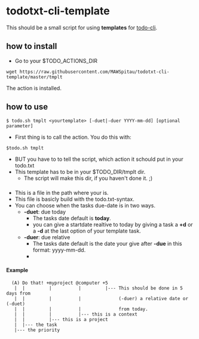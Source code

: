 # todotxt-cli-template

This should be a small script for using **templates** for [todo-cli](https://github.com/todotxt/todo.txt-cli).


## how to install

- Go to your $TODO_ACTIONS_DIR

```
wget https://raw.githubusercontent.com/MAWSpitau/todotxt-cli-template/master/tmplt
```
The action is installed.

## how to use

```
$ todo.sh tmplt <yourtemplate> [-duet|-duer YYYY-mm-dd] [optional parameter]
```

- First thing is to call the action. You do this with:

```
$todo.sh tmplt
```

- BUT you have to to tell the script, which action it schould put in your todo.txt
- This template has to be in your $TODO_DIR/tmplt dir.
  - The script will make this dir, if you haven't done it. ;)

### <yourtemplate>

- This is a file in the path where your  is.
- This file is basicly build with the todo.txt-syntax.
- You can choose when the tasks due-date is in two ways.
  - **-duet**: due today
    - The tasks date default is **today**.
    - you can give a startdate realtive to today by giving a task a **+d** or a **-d** at the last option of your template task.
  - **-duer**: due relative
    - The tasks date default is the date your give after **-due** in this format: yyyy-mm-dd.
    -

#### Example
```
  (A) Do that! +myproject @computer +5
   |  |         |          |         |--- This should be done in 5 days from
   |  |         |          |              (-duer) a relative date or (-duet)
   |  |         |          |              from today.
   |  |         |          |--- this is a context
   |  |         |--- this is a project
   |  |--- the task
   |--- the priority
```
